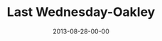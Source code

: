 ---
layout: message
category: message
series: "Go Forth"
title: "Last Wednesday-Oakley"
date: 2013-08-28-00-00
message_id: 812
audio-description: ""
audio: "http://www.crossroads.net/players/media/hq/082813_LW-Oakley.mp3"
audio-title: "Last Wednesday - Oakley"
audio-duration: "40:30"
video-description: ""
video-title: "Last Wednesday - Oakley"
video: "https://s3.amazonaws.com/crossroadsvideomessages/082813 LW-Oakley.mp4"
video-poster: "https://www.crossroads.net/uploadedfiles/082813_LW-Oakley_still.jpg"
---